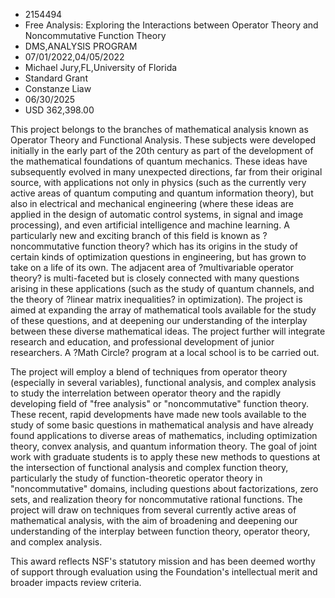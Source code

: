 
* 2154494
* Free Analysis: Exploring the Interactions between Operator Theory and Noncommutative Function Theory
* DMS,ANALYSIS PROGRAM
* 07/01/2022,04/05/2022
* Michael Jury,FL,University of Florida
* Standard Grant
* Constanze Liaw
* 06/30/2025
* USD 362,398.00

This project belongs to the branches of mathematical analysis known as Operator
Theory and Functional Analysis. These subjects were developed initially in the
early part of the 20th century as part of the development of the mathematical
foundations of quantum mechanics. These ideas have subsequently evolved in many
unexpected directions, far from their original source, with applications not
only in physics (such as the currently very active areas of quantum computing
and quantum information theory), but also in electrical and mechanical
engineering (where these ideas are applied in the design of automatic control
systems, in signal and image processing), and even artificial intelligence and
machine learning. A particularly new and exciting branch of this field is known
as ?noncommutative function theory? which has its origins in the study of
certain kinds of optimization questions in engineering, but has grown to take on
a life of its own. The adjacent area of ?multivariable operator theory? is
multi-faceted but is closely connected with many questions arising in these
applications (such as the study of quantum channels, and the theory of ?linear
matrix inequalities? in optimization). The project is aimed at expanding the
array of mathematical tools available for the study of these questions, and at
deepening our understanding of the interplay between these diverse mathematical
ideas. The project further will integrate research and education, and
professional development of junior researchers. A ?Math Circle? program at a
local school is to be carried out.

The project will employ a blend of techniques from operator theory (especially
in several variables), functional analysis, and complex analysis to study the
interrelation between operator theory and the rapidly developing field of "free
analysis" or "noncommutative" function theory. These recent, rapid developments
have made new tools available to the study of some basic questions in
mathematical analysis and have already found applications to diverse areas of
mathematics, including optimization theory, convex analysis, and quantum
information theory. The goal of joint work with graduate students is to apply
these new methods to questions at the intersection of functional analysis and
complex function theory, particularly the study of function-theoretic operator
theory in "noncommutative" domains, including questions about factorizations,
zero sets, and realization theory for noncommutative rational functions. The
project will draw on techniques from several currently active areas of
mathematical analysis, with the aim of broadening and deepening our
understanding of the interplay between function theory, operator theory, and
complex analysis.

This award reflects NSF's statutory mission and has been deemed worthy of
support through evaluation using the Foundation's intellectual merit and broader
impacts review criteria.
